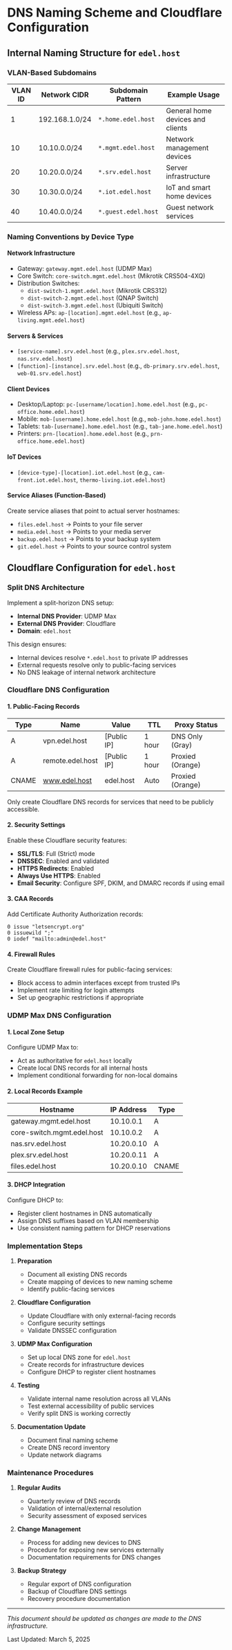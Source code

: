 # DNS Naming Scheme and Cloudflare Configuration

## Internal Naming Structure for `edel.host`

### VLAN-Based Subdomains

| VLAN ID | Network CIDR    | Subdomain Pattern              | Example Usage                    |
|---------|-----------------|--------------------------------|----------------------------------|
| 1       | 192.168.1.0/24  | `*.home.edel.host`             | General home devices and clients |
| 10      | 10.10.0.0/24    | `*.mgmt.edel.host`             | Network management devices       |
| 20      | 10.20.0.0/24    | `*.srv.edel.host`              | Server infrastructure            |
| 30      | 10.30.0.0/24    | `*.iot.edel.host`              | IoT and smart home devices       |
| 40      | 10.40.0.0/24    | `*.guest.edel.host`            | Guest network services           |

### Naming Conventions by Device Type

#### Network Infrastructure
- Gateway: `gateway.mgmt.edel.host` (UDMP Max)
- Core Switch: `core-switch.mgmt.edel.host` (Mikrotik CRS504-4XQ)
- Distribution Switches: 
  - `dist-switch-1.mgmt.edel.host` (Mikrotik CRS312)
  - `dist-switch-2.mgmt.edel.host` (QNAP Switch)
  - `dist-switch-3.mgmt.edel.host` (Ubiquiti Switch)
- Wireless APs: `ap-[location].mgmt.edel.host` (e.g., `ap-living.mgmt.edel.host`)

#### Servers & Services
- `[service-name].srv.edel.host` (e.g., `plex.srv.edel.host`, `nas.srv.edel.host`)
- `[function]-[instance].srv.edel.host` (e.g., `db-primary.srv.edel.host`, `web-01.srv.edel.host`)

#### Client Devices
- Desktop/Laptop: `pc-[username/location].home.edel.host` (e.g., `pc-office.home.edel.host`)
- Mobile: `mob-[username].home.edel.host` (e.g., `mob-john.home.edel.host`)
- Tablets: `tab-[username].home.edel.host` (e.g., `tab-jane.home.edel.host`)
- Printers: `prn-[location].home.edel.host` (e.g., `prn-office.home.edel.host`)

#### IoT Devices
- `[device-type]-[location].iot.edel.host` (e.g., `cam-front.iot.edel.host`, `thermo-living.iot.edel.host`)

#### Service Aliases (Function-Based)
Create service aliases that point to actual server hostnames:
- `files.edel.host` → Points to your file server
- `media.edel.host` → Points to your media server
- `backup.edel.host` → Points to your backup system
- `git.edel.host` → Points to your source control system

## Cloudflare Configuration for `edel.host`

### Split DNS Architecture

Implement a split-horizon DNS setup:
- **Internal DNS Provider**: UDMP Max
- **External DNS Provider**: Cloudflare
- **Domain**: `edel.host`

This design ensures:
- Internal devices resolve `*.edel.host` to private IP addresses
- External requests resolve only to public-facing services
- No DNS leakage of internal network architecture

### Cloudflare DNS Configuration

#### 1. Public-Facing Records

| Type  | Name             | Value             | TTL    | Proxy Status     |
|-------|------------------|-------------------|--------|------------------|
| A     | vpn.edel.host    | [Public IP]       | 1 hour | DNS Only (Gray)  |
| A     | remote.edel.host | [Public IP]       | 1 hour | Proxied (Orange) |
| CNAME | www.edel.host    | edel.host         | Auto   | Proxied (Orange) |

Only create Cloudflare DNS records for services that need to be publicly accessible.

#### 2. Security Settings

Enable these Cloudflare security features:
- **SSL/TLS**: Full (Strict) mode
- **DNSSEC**: Enabled and validated
- **HTTPS Redirects**: Enabled
- **Always Use HTTPS**: Enabled
- **Email Security**: Configure SPF, DKIM, and DMARC records if using email

#### 3. CAA Records

Add Certificate Authority Authorization records:
```
0 issue "letsencrypt.org"
0 issuewild ";"
0 iodef "mailto:admin@edel.host"
```

#### 4. Firewall Rules

Create Cloudflare firewall rules for public-facing services:
- Block access to admin interfaces except from trusted IPs
- Implement rate limiting for login attempts
- Set up geographic restrictions if appropriate

### UDMP Max DNS Configuration

#### 1. Local Zone Setup

Configure UDMP Max to:
- Act as authoritative for `edel.host` locally
- Create local DNS records for all internal hosts
- Implement conditional forwarding for non-local domains

#### 2. Local Records Example

| Hostname                  | IP Address      | Type |
|---------------------------|-----------------|------|
| gateway.mgmt.edel.host    | 10.10.0.1       | A    |
| core-switch.mgmt.edel.host| 10.10.0.2       | A    |
| nas.srv.edel.host         | 10.20.0.10      | A    |
| plex.srv.edel.host        | 10.20.0.11      | A    |
| files.edel.host           | 10.20.0.10      | CNAME|

#### 3. DHCP Integration

Configure DHCP to:
- Register client hostnames in DNS automatically
- Assign DNS suffixes based on VLAN membership
- Use consistent naming pattern for DHCP reservations

### Implementation Steps

1. **Preparation**
   - Document all existing DNS records
   - Create mapping of devices to new naming scheme
   - Identify public-facing services

2. **Cloudflare Configuration**
   - Update Cloudflare with only external-facing records
   - Configure security settings
   - Validate DNSSEC configuration

3. **UDMP Max Configuration**
   - Set up local DNS zone for `edel.host`
   - Create records for infrastructure devices
   - Configure DHCP to register client hostnames

4. **Testing**
   - Validate internal name resolution across all VLANs
   - Test external accessibility of public services
   - Verify split DNS is working correctly

5. **Documentation Update**
   - Document final naming scheme
   - Create DNS record inventory
   - Update network diagrams

### Maintenance Procedures

1. **Regular Audits**
   - Quarterly review of DNS records
   - Validation of internal/external resolution
   - Security assessment of exposed services

2. **Change Management**
   - Process for adding new devices to DNS
   - Procedure for exposing new services externally
   - Documentation requirements for DNS changes

3. **Backup Strategy**
   - Regular export of DNS configuration
   - Backup of Cloudflare DNS settings
   - Recovery procedure documentation

---

*This document should be updated as changes are made to the DNS infrastructure.*

Last Updated: March 5, 2025
